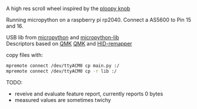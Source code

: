 A high res scroll wheel inspired by the [ploopy knob](https://github.com/ploopyco/knob)

Running micropython on a raspberry pi rp2040.
Connect a AS5600 to Pin 15 and 16.

USB lib from [micropython](https://docs.micropython.org/en/latest/library/machine.USBDevice.html) and [micropython-lib](https://github.com/micropython/micropython-lib/tree/master/micropython/usb) \
Descriptors based on [QMK](https://github.com/qmk/qmk_firmware/pull/24423/files#diff-9b81bdb526b5a64af607df29089326f9467bc3f12068661b20bc44bb6709d2f7R168) [QMK](https://github.com/eynsai/qmk_firmware/blob/b3a44e8e99787942e5d2f921ef449040ce3c9c4b/tmk_core/protocol/vusb/vusb.c#L527) and [HID-remapper](https://github.com/jfedor2/hid-remapper/blob/master/firmware/src/our_descriptor.cc#L82)

copy files with:
``` bash
mpremote connect /dev/ttyACM0 cp main.py :/
mpremote connect /dev/ttyACM0 cp -r lib :/
```

TODO:
- reveive and evaluate feature report, currently reports 0 bytes
- measured values are sometimes twichy
